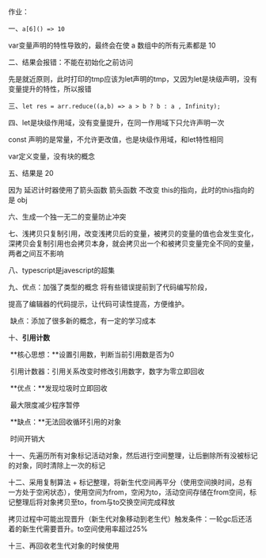 作业：

一、`a[6]() => 10`

var变量声明的特性导致的，最终会在使 a 数组中的所有元素都是 10



二、结果会报错：不能在初始化之前访问

先是就近原则，此时打印的tmp应该为let声明的tmp，又因为let是块级声明，没有变量提升的特性，所以报错



三、`let res = arr.reduce((a,b) => a > b ? b : a , Infinity);`



四、let是块级作用域，没有变量提升，在同一作用域下只允许声明一次

const 声明的是常量，不允许更改值，也是块级作用域，和let特性相同

var定义变量，没有块的概念



五、结果是 20 

因为 延迟计时器使用了箭头函数 箭头函数 不改变 this的指向，此时的this指向的是 obj



六、生成一个独一无二的变量防止冲突



七、浅拷贝只复制引用，改变浅拷贝后的变量，被拷贝的变量的值也会发生变化，深拷贝会复制引用也会拷贝本身，就会拷贝出一个和被拷贝变量完全不同的变量，两者之间互不影响



八、typescript是javescript的超集



九、优点：加强了类型的概念 将有些错误提前到了代码编写阶段，

提高了编辑器的代码提示，让代码可读性提高，方便维护。

​	    缺点：添加了很多新的概念，有一定的学习成本



十、**引用计数**

​       **核心思想：**设置引用数，判断当前引用数是否为0

​          引用计数器：引用关系改变时修改引用数字，数字为零立即回收

​       **优点：**发现垃圾时立即回收

​             最大限度减少程序暂停 

​       **缺点：**无法回收循环引用的对象

​             时间开销大



十一、先遍历所有对象标记活动对象，然后进行空间整理，让后删除所有没被标记的对象，同时清除上一次的标记



十二、采用复制算法 + 标记整理，将新生代空间再平分（使用空间换时间，总有一方处于空闲状态），使用空间为from，空闲为to，活动空间存储在from空间，标记整理后将对象拷贝至to，from与to交换空间完成释放

​       拷贝过程中可能出现晋升（新生代对象移动到老生代）触发条件：一轮gc后还活着的新生代需要晋升。to空间使用率超过25%



十三、再回收老生代对象的时候使用

